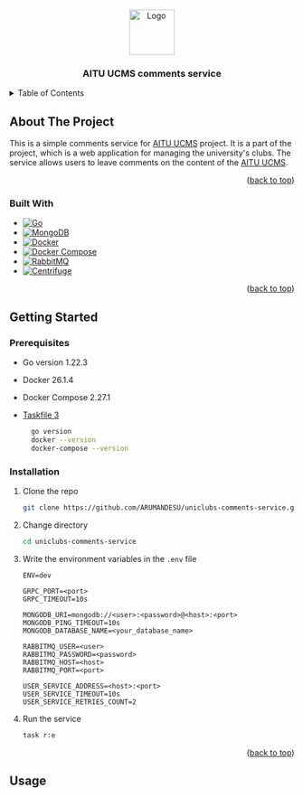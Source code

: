 <!-- Improved compatibility of back to top link: See: https://github.com/othneildrew/Best-README-Template/pull/73 -->
<a id="readme-top"></a>
<!--
*** Thanks for checking out the Best-README-Template. If you have a suggestion
*** that would make this better, please fork the repo and create a pull request
*** or simply open an issue with the tag "enhancement".
*** Don't forget to give the project a star!
*** Thanks again! Now go create something AMAZING! :D
-->



<!-- PROJECT SHIELDS -->
<!--
*** I'm using markdown "reference style" links for readability.
*** Reference links are enclosed in brackets [ ] instead of parentheses ( ).
*** See the bottom of this document for the declaration of the reference variables
*** for contributors-url, forks-url, etc. This is an optional, concise syntax you may use.
*** https://www.markdownguide.org/basic-syntax/#reference-style-links
-->

[//]: # ([![Contributors][contributors-shield]][contributors-url])

[//]: # ([![Forks][forks-shield]][forks-url])

[//]: # ([![Stargazers][stars-shield]][stars-url])

[//]: # ([![Issues][issues-shield]][issues-url])

[//]: # ([![MIT License][license-shield]][license-url])

[//]: # ([![LinkedIn][linkedin-shield]][linkedin-url])



<!-- PROJECT LOGO -->
<br />
<div align="center">
  <a href="https://astanait.edu.kz/">
    <img src="https://static.tildacdn.pro/tild3764-6633-4663-b138-303730646233/aitu-logo__2.png" alt="Logo" height="80">
  </a>

<h3 align="center">AITU UCMS comments service</h3>

</div>



<!-- TABLE OF CONTENTS -->
<details>
  <summary>Table of Contents</summary>
  <ol>
    <li>
      <a href="#about-the-project">About The Project</a>
      <ul>
        <li><a href="#built-with">Built With</a></li>
      </ul>
    </li>
    <li>
      <a href="#getting-started">Getting Started</a>
      <ul>
        <li><a href="#prerequisites">Prerequisites</a></li>
        <li><a href="#installation">Installation</a></li>
      </ul>
    </li>
    <li><a href="#usage">Usage</a></li>
  </ol>
</details>



<!-- ABOUT THE PROJECT -->
## About The Project

[//]: # ([![Product Name Screen Shot][product-screenshot]]&#40;https://example.com&#41;)

This is a simple comments service for [AITU UCMS][aitu-ucms-url] project. It is a part of the project, which is a web application for managing the university's clubs. The service allows users to leave comments on the content of the [AITU UCMS][aitu-ucms-url].

<p align="right">(<a href="#readme-top">back to top</a>)</p>



### Built With

* [![Go][go-shield]][go-url]
* [![MongoDB][mongodb-shield]][mongodb-url]
* [![Docker][docker-shield]][docker-url]
* [![Docker Compose][docker-compose-shield]][docker-compose-url]
* [![RabbitMQ][rabbitmq-shield]][rabbitmq-url]
* [![Centrifuge][centrifuge-shield]][centrifuge-url]


<p align="right">(<a href="#readme-top">back to top</a>)</p>



<!-- GETTING STARTED -->
## Getting Started
### Prerequisites

* Go version 1.22.3
* Docker 26.1.4
* Docker Compose 2.27.1
* [Taskfile 3](https://taskfile.dev/installation/) 

  ```sh
    go version
    docker --version
    docker-compose --version
  ```

### Installation

1. Clone the repo
   ```sh
   git clone https://github.com/ARUMANDESU/uniclubs-comments-service.git
   ```
2. Change directory
   ```sh
   cd uniclubs-comments-service
   ```
3. Write the environment variables in the `.env` file
   ```dotenv
   ENV=dev
   
   GRPC_PORT=<port>
   GRPC_TIMEOUT=10s
    
   MONGODB_URI=mongodb://<user>:<password>@<host>:<port>
   MONGODB_PING_TIMEOUT=10s
   MONGODB_DATABASE_NAME=<your_database_name>
    
   RABBITMQ_USER=<user>
   RABBITMQ_PASSWORD=<password>
   RABBITMQ_HOST=<host>
   RABBITMQ_PORT=<port>
   
   USER_SERVICE_ADDRESS=<host>:<port>
   USER_SERVICE_TIMEOUT=10s
   USER_SERVICE_RETRIES_COUNT=2
   ```
4. Run the service
   ```sh
   task r:e
   ```


<p align="right">(<a href="#readme-top">back to top</a>)</p>



<!-- USAGE EXAMPLES -->
## Usage




<!-- MARKDOWN LINKS & IMAGES -->
<!-- https://www.markdownguide.org/basic-syntax/#reference-style-links -->
[contributors-shield]: https://img.shields.io/github/contributors/github_username/repo_name.svg?style=for-the-badge
[contributors-url]: https://github.com/github_username/repo_name/graphs/contributors
[forks-shield]: https://img.shields.io/github/forks/github_username/repo_name.svg?style=for-the-badge
[forks-url]: https://github.com/github_username/repo_name/network/members
[stars-shield]: https://img.shields.io/github/stars/github_username/repo_name.svg?style=for-the-badge
[stars-url]: https://github.com/github_username/repo_name/stargazers
[issues-shield]: https://img.shields.io/github/issues/github_username/repo_name.svg?style=for-the-badge
[issues-url]: https://github.com/github_username/repo_name/issues
[license-shield]: https://img.shields.io/github/license/github_username/repo_name.svg?style=for-the-badge
[license-url]: https://github.com/github_username/repo_name/blob/master/LICENSE.txt
[linkedin-shield]: https://img.shields.io/badge/-LinkedIn-black.svg?style=for-the-badge&logo=linkedin&colorB=555
[linkedin-url]: https://linkedin.com/in/linkedin_username
[product-screenshot]: images/screenshot.png
[aitu-url]: https://astanait.edu.kz/
[aitu-ucms-url]: https://www.ucms.space/
[go-url]: https://golang.org/
[mongodb-url]: https://www.mongodb.com/
[docker-url]: https://www.docker.com/
[docker-compose-url]: https://docs.docker.com/compose/
[rabbitmq-url]: https://www.rabbitmq.com/
[websockets-url]: https://developer.mozilla.org/en-US/docs/Web/API/WebSockets_API
[centrifuge-url]: https://github.com/centrifugal/centrifuge

[go-shield]: https://img.shields.io/badge/Go-00ADD8?style=for-the-badge&logo=go&logoColor=white
[mongodb-shield]: https://img.shields.io/badge/MongoDB-47A248?style=for-the-badge&logo=mongodb&logoColor=white
[docker-shield]: https://img.shields.io/badge/Docker-2496ED?style=for-the-badge&logo=docker&logoColor=white
[docker-compose-shield]: https://img.shields.io/badge/Docker_Compose-2496ED?style=for-the-badge&logo=docker&logoColor=white
[rabbitmq-shield]: https://img.shields.io/badge/RabbitMQ-FF6600?style=for-the-badge&logo=rabbitmq&logoColor=white
[websockets-shield]: https://img.shields.io/badge/Websockets-777777?style=for-the-badge&logo=websocket&logoColor=white
[centrifuge-shield]: https://img.shields.io/badge/Centrifuge-FF6600?style=for-the-badge&logo=centrifuge&logoColor=white
